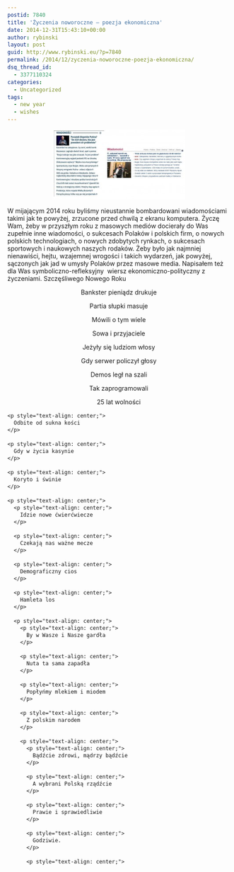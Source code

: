 ```yaml
---
postid: 7840
title: 'Życzenia noworoczne – poezja ekonomiczna'
date: 2014-12-31T15:43:10+00:00
author: rybinski
layout: post
guid: http://www.rybinski.eu/?p=7840
permalink: /2014/12/zyczenia-noworoczne-poezja-ekonomiczna/
dsq_thread_id:
  - 3377110324
categories:
  - Uncategorized
tags:
  - new year
  - wishes
---
```

<p style="text-align: center;">
  <a href="/uploads/2014/12/Wiadomosi_razem.jpg"><img class="size-medium wp-image-7841 aligncenter" title="Wiadomosi_razem" src="/uploads/2014/12/Wiadomosi_razem-300x159.jpg" alt="" width="300" height="159" /></a>
</p>

W mijającym 2014 roku byliśmy nieustannie bombardowani wiadomościami takimi jak te powyżej, zrzucone przed chwilą z ekranu komputera. Życzę Wam, żeby w przyszłym roku z masowych mediów docierały do Was zupełnie inne wiadomości, o sukcesach Polaków i polskich firm, o nowych polskich technologiach, o nowych zdobytych rynkach, o sukcesach sportowych i naukowych naszych rodaków. Żeby było jak najmniej nienawiści, hejtu, wzajemnej wrogości i takich wydarzeń, jak powyżej, sączonych jak jad w umysły Polaków przez masowe media. Napisałem też dla Was symboliczno-refleksyjny  wiersz ekonomiczno-polityczny z życzeniami. Szczęśliwego Nowego Roku

<p style="text-align: center;">
  Bankster pieniądz drukuje
</p>

<p style="text-align: center;">
  Partia słupki masuje
</p>

<p style="text-align: center;">
  Mówili o tym wiele
</p>

<p style="text-align: center;">
  Sowa i przyjaciele
</p>

<p style="text-align: center;">
  <p style="text-align: center;">
    Jeżyły się ludziom włosy
  </p>
  
  <p style="text-align: center;">
    Gdy serwer policzył głosy
  </p>
  
  <p style="text-align: center;">
    Demos legł na szali
  </p>
  
  <p style="text-align: center;">
    Tak zaprogramowali
  </p>
  
  <p style="text-align: center;">
    <p style="text-align: center;">
      25 lat wolności
    </p>
    
    <p style="text-align: center;">
      Odbite od sukna kości
    </p>
    
    <p style="text-align: center;">
      Gdy w życia kasynie
    </p>
    
    <p style="text-align: center;">
      Koryto i świnie
    </p>
    
    <p style="text-align: center;">
      <p style="text-align: center;">
        Idzie nowe ćwierćwiecze
      </p>
      
      <p style="text-align: center;">
        Czekają nas ważne mecze
      </p>
      
      <p style="text-align: center;">
        Demograficzny cios
      </p>
      
      <p style="text-align: center;">
        Hamleta los
      </p>
      
      <p style="text-align: center;">
        <p style="text-align: center;">
          By w Wasze i Nasze gardła
        </p>
        
        <p style="text-align: center;">
          Nuta ta sama zapadła
        </p>
        
        <p style="text-align: center;">
          Popłyńmy mlekiem i miodem
        </p>
        
        <p style="text-align: center;">
          Z polskim narodem
        </p>
        
        <p style="text-align: center;">
          <p style="text-align: center;">
            Bądźcie zdrowi, mądrzy bądźcie
          </p>
          
          <p style="text-align: center;">
            A wybrani Polską rządźcie
          </p>
          
          <p style="text-align: center;">
            Prawie i sprawiedliwie
          </p>
          
          <p style="text-align: center;">
            Godziwie.
          </p>
          
          <p style="text-align: center;">
